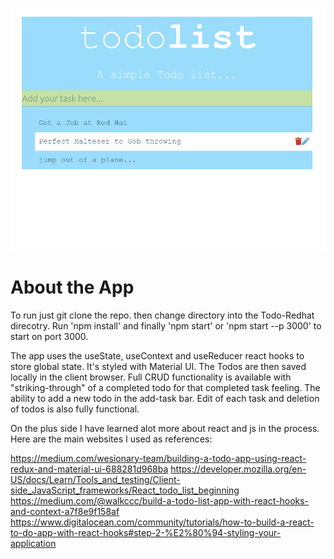 ![alt text](https://github.com/dimakis/Todo-Redhat/blob/main/public/appScreenshot.png)

# About the App

To run just git clone the repo. then change directory into the Todo-Redhat direcotry. Run 'npm install' and finally 'npm start' or 'npm start --p 3000' to start on port 3000.

The app uses the useState, useContext and useReducer react hooks to store global state. It's styled with Material UI. The Todos are then saved locally in the client browser. Full CRUD functionality is available with "striking-through" of a completed todo for that completed task feeling. The ability to add a new todo in the add-task bar. Edit of each task and deletion of todos is also fully functional.


On the plus side I have learned alot more about react and js in the process. Here are the main websites I used as references:

https://medium.com/wesionary-team/building-a-todo-app-using-react-redux-and-material-ui-688281d968ba
https://developer.mozilla.org/en-US/docs/Learn/Tools_and_testing/Client-side_JavaScript_frameworks/React_todo_list_beginning
https://medium.com/@walkccc/build-a-todo-list-app-with-react-hooks-and-context-a7f8e9f158af
https://www.digitalocean.com/community/tutorials/how-to-build-a-react-to-do-app-with-react-hooks#step-2-%E2%80%94-styling-your-application


